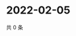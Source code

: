 # 2022-02-05

共 0 条

<!-- BEGIN WEIBO -->
<!-- 最后更新时间 Sat Feb 05 2022 00:17:33 GMT+0800 (China Standard Time) -->

<!-- END WEIBO -->
